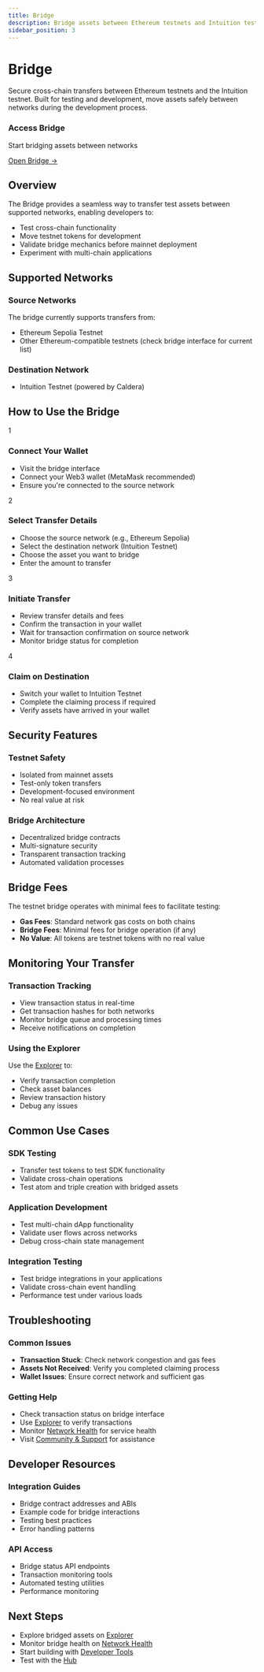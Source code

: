 ```yaml
---
title: Bridge
description: Bridge assets between Ethereum testnets and Intuition testnet
sidebar_position: 3
---
```


# Bridge

<div className="bridge-intro">
Secure cross-chain transfers between Ethereum testnets and the Intuition testnet. Built for testing and development, move assets safely between networks during the development process.
</div>

<div className="bridge-access-card">
<div className="bridge-access-content">
<h3>Access Bridge</h3>
<p>Start bridging assets between networks</p>
<a href="https://intuition-testnet.hub.caldera.xyz/" target="_blank" rel="noopener noreferrer" className="bridge-access-button">
Open Bridge →
</a>
</div>
</div>

## Overview

The Bridge provides a seamless way to transfer test assets between supported networks, enabling developers to:

- Test cross-chain functionality
- Move testnet tokens for development
- Validate bridge mechanics before mainnet deployment
- Experiment with multi-chain applications

## Supported Networks

### **Source Networks**
The bridge currently supports transfers from:
- Ethereum Sepolia Testnet
- Other Ethereum-compatible testnets (check bridge interface for current list)

### **Destination Network**
- Intuition Testnet (powered by Caldera)

## How to Use the Bridge

<div className="bridge-steps">

<div className="bridge-step">
<div className="bridge-step-number">1</div>
<div className="bridge-step-content">
<h3>Connect Your Wallet</h3>
<ul className="green-checklist">
<li>Visit the bridge interface</li>
<li>Connect your Web3 wallet (MetaMask recommended)</li>
<li>Ensure you're connected to the source network</li>
</ul>
</div>
</div>

<div className="bridge-step">
<div className="bridge-step-number">2</div>
<div className="bridge-step-content">
<h3>Select Transfer Details</h3>
<ul className="green-checklist">
<li>Choose the source network (e.g., Ethereum Sepolia)</li>
<li>Select the destination network (Intuition Testnet)</li>
<li>Choose the asset you want to bridge</li>
<li>Enter the amount to transfer</li>
</ul>
</div>
</div>

<div className="bridge-step">
<div className="bridge-step-number">3</div>
<div className="bridge-step-content">
<h3>Initiate Transfer</h3>
<ul className="green-checklist">
<li>Review transfer details and fees</li>
<li>Confirm the transaction in your wallet</li>
<li>Wait for transaction confirmation on source network</li>
<li>Monitor bridge status for completion</li>
</ul>
</div>
</div>

<div className="bridge-step">
<div className="bridge-step-number">4</div>
<div className="bridge-step-content">
<h3>Claim on Destination</h3>
<ul className="green-checklist">
<li>Switch your wallet to Intuition Testnet</li>
<li>Complete the claiming process if required</li>
<li>Verify assets have arrived in your wallet</li>
</ul>
</div>
</div>

</div>

## Security Features

### **Testnet Safety**
- Isolated from mainnet assets
- Test-only token transfers
- Development-focused environment
- No real value at risk

### **Bridge Architecture**
- Decentralized bridge contracts
- Multi-signature security
- Transparent transaction tracking
- Automated validation processes

## Bridge Fees

The testnet bridge operates with minimal fees to facilitate testing:
- **Gas Fees**: Standard network gas costs on both chains
- **Bridge Fees**: Minimal fees for bridge operation (if any)
- **No Value**: All tokens are testnet tokens with no real value

## Monitoring Your Transfer

### **Transaction Tracking**
- View transaction status in real-time
- Get transaction hashes for both networks
- Monitor bridge queue and processing times
- Receive notifications on completion

### **Using the Explorer**
Use the [Explorer](/guides/hub/explorer) to:
- Verify transaction completion
- Check asset balances
- Review transaction history
- Debug any issues

## Common Use Cases

### **SDK Testing**
- Transfer test tokens to test SDK functionality
- Validate cross-chain operations
- Test atom and triple creation with bridged assets

### **Application Development**
- Test multi-chain dApp functionality
- Validate user flows across networks
- Debug cross-chain state management

### **Integration Testing**
- Test bridge integrations in your applications
- Validate cross-chain event handling
- Performance test under various loads

## Troubleshooting

### **Common Issues**
- **Transaction Stuck**: Check network congestion and gas fees
- **Assets Not Received**: Verify you completed claiming process
- **Wallet Issues**: Ensure correct network and sufficient gas

### **Getting Help**
- Check transaction status on bridge interface
- Use [Explorer](/guides/hub/explorer) to verify transactions
- Monitor [Network Health](/guides/resources/network-health) for service health
- Visit [Community & Support](/guides/resources/community-and-support) for assistance

## Developer Resources

### **Integration Guides**
- Bridge contract addresses and ABIs
- Example code for bridge interactions
- Testing best practices
- Error handling patterns

### **API Access**
- Bridge status API endpoints
- Transaction monitoring tools
- Automated testing utilities
- Performance monitoring

## Next Steps

- Explore bridged assets on [Explorer](/guides/hub/explorer)
- Monitor bridge health on [Network Health](/guides/resources/network-health)
- Start building with [Developer Tools](/guides/developer-tools)
- Test with the [Hub](/guides/hub) 